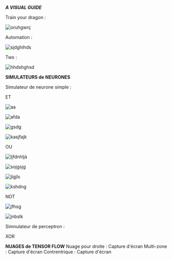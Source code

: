 ***A VISUAL GUIDE***

Train your dragon : 

![oruhgwrç](https://github.com/user-attachments/assets/b23f9663-c292-4a19-a95b-a35875ce70ea)

Automation : 

![sjdghihds](https://github.com/user-attachments/assets/09c4c722-716c-429f-967c-26d4f405c993)

Two : 

![hhdshghsd](https://github.com/user-attachments/assets/46100ff9-8044-4ad8-8cab-d46c1a07d831)

**SIMULATEURS de NEURONES**

Simulateur de neurone simple :

ET

![aa](https://github.com/user-attachments/assets/b0a65fd1-4968-4027-ab30-65c060e1c3c5)

![afda](https://github.com/user-attachments/assets/d2d5f40b-a515-4934-96dc-b40280723ff3)

![gsdg](https://github.com/user-attachments/assets/5581a8ab-1c7c-4793-ac3f-e03bae326ce7)

![kasjfajk](https://github.com/user-attachments/assets/52b755b0-e713-4c41-aa2d-49f1b0067917)

OU

![ljfdnhljà](https://github.com/user-attachments/assets/17e2c715-84fa-42d9-ba41-b2f6646cf99a)

![sojgsjg](https://github.com/user-attachments/assets/defbab7a-a2a5-4b8f-b1fb-5400cef6c49d)

![jlgjls](https://github.com/user-attachments/assets/7c45f3f4-308a-46eb-8260-44a549ac5f89)

![kshdng](https://github.com/user-attachments/assets/71492976-0f43-4721-8a69-b19f7c76e9b8)

NOT

![jfhsg](https://github.com/user-attachments/assets/eb70de26-c72c-4206-bb74-333c83b28c74)

![jnbslk](https://github.com/user-attachments/assets/4fd96191-242a-4760-a6d8-89a553ed32e0)

Simnulateur de perceptron :

XOR



**NUAGES de TENSOR FLOW**
Nuage pour droite : Capture d'écran
Multi-zone : Capture d'écran
Contrentrique : Capture d'écran
